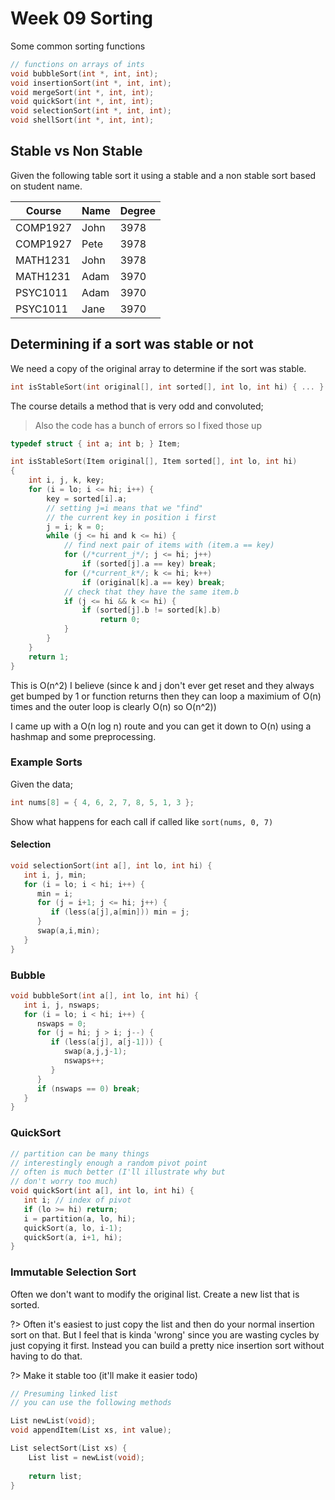 # Week 09 Sorting

Some common sorting functions

```c
// functions on arrays of ints
void bubbleSort(int *, int, int);
void insertionSort(int *, int, int);
void mergeSort(int *, int, int);
void quickSort(int *, int, int);
void selectionSort(int *, int, int);
void shellSort(int *, int, int);
```

## Stable vs Non Stable

Given the following table sort it using a stable and a non stable sort based on student name.

| Course   | Name | Degree |
|----------|------|--------|
| COMP1927 | John |   3978 |
| COMP1927 | Pete |   3978 |
| MATH1231 | John |   3978 |
| MATH1231 | Adam |   3970 |
| PSYC1011 | Adam |   3970 |
| PSYC1011 | Jane |   3970 |

## Determining if a sort was stable or not

We need a copy of the original array to determine if the sort was stable.

```c
int isStableSort(int original[], int sorted[], int lo, int hi) { ... }
```

The course details a method that is very odd and convoluted;

> Also the code has a bunch of errors so I fixed those up

```c
typedef struct { int a; int b; } Item;

int isStableSort(Item original[], Item sorted[], int lo, int hi)
{
	int i, j, k, key;
	for (i = lo; i <= hi; i++) {
		key = sorted[i].a;
		// setting j=i means that we "find"
		// the current key in position i first
		j = i; k = 0;
		while (j <= hi and k <= hi) {
			// find next pair of items with (item.a == key)
			for (/*current_j*/; j <= hi; j++)
				if (sorted[j].a == key) break;
			for (/*current_k*/; k <= hi; k++)
				if (original[k].a == key) break;
			// check that they have the same item.b
			if (j <= hi && k <= hi) {
				if (sorted[j].b != sorted[k].b)
					return 0;
			}
		}
    }
	return 1;
}
```

This is O(n^2) I believe (since k and j don't ever get reset and they always get bumped by 1 or function returns then they can loop a maximium of O(n) times and the outer loop is clearly O(n) so O(n^2))

I came up with a O(n log n) route and you can get it down to O(n) using a hashmap and some preprocessing.

### Example Sorts

Given the data;
```c
int nums[8] = { 4, 6, 2, 7, 8, 5, 1, 3 };
```

Show what happens for each call if called like `sort(nums, 0, 7)`

#### Selection

```c
void selectionSort(int a[], int lo, int hi) {
   int i, j, min;
   for (i = lo; i < hi; i++) {
      min = i;
      for (j = i+1; j <= hi; j++) {
         if (less(a[j],a[min])) min = j;
      }
      swap(a,i,min);
   }
}
```

### Bubble

```c
void bubbleSort(int a[], int lo, int hi) {
   int i, j, nswaps;
   for (i = lo; i < hi; i++) {
      nswaps = 0;
      for (j = hi; j > i; j--) {
         if (less(a[j], a[j-1])) {
            swap(a,j,j-1);
            nswaps++;
         }
      }
      if (nswaps == 0) break;
   }
}
```

### QuickSort

```c
// partition can be many things
// interestingly enough a random pivot point
// often is much better (I'll illustrate why but
// don't worry too much)
void quickSort(int a[], int lo, int hi) {
   int i; // index of pivot
   if (lo >= hi) return;
   i = partition(a, lo, hi);
   quickSort(a, lo, i-1);
   quickSort(a, i+1, hi);
}
```

### Immutable Selection Sort

Often we don't want to modify the original list.  Create a new list that is sorted.

?> Often it's easiest to just copy the list and then do your normal insertion sort on that.  But I feel that is kinda 'wrong' since you are wasting cycles by just copying it first.  Instead you can build a pretty nice insertion sort without having to do that.

?> Make it stable too (it'll make it easier todo)

```c
// Presuming linked list
// you can use the following methods

List newList(void);
void appendItem(List xs, int value);

List selectSort(List xs) {
    List list = newList(void);
    
    return list;
}
```

